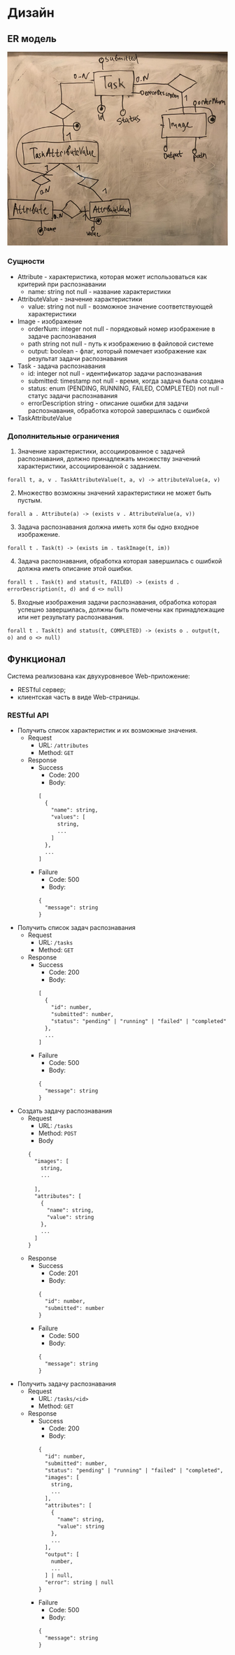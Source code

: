 # Дизайн

## ER модель

![Diagram](./3.design.erd.jpg)

### Сущности

* Attribute - характеристика, которая может использоваться как критерий при распознавании
    * name: string not null - название характеристики
* AttributeValue - значение характеристики
    * value: string not null - возможное значение соответствующей характеристики
* Image - изображение
    * orderNum: integer not null - порядковый номер изображение в задаче распознавания
    * path string not null - путь к изображению в файловой системе
    * output: boolean - флаг, который помечает изображение как результат задачи распознавания
* Task - задача распознавания
    * id: integer not null - идентификатор задачи распознавания
    * submitted: timestamp not null - время, когда задача была создана
    * status: enum (PENDING, RUNNING, FAILED, COMPLETED) not null - статус задачи распознавания
    * errorDescription string - описание ошибки для задачи распознавания, обработка которой завершилась с ошибкой
* TaskAttributeValue

### Дополнительные ограничения

1. Значение характеристики, ассоциированное с задачей распознавания, должно принадлежать множеству значений характеристики, ассоциированной с заданием.

```
forall t, a, v . TaskAttributeValue(t, a, v) -> attributeValue(a, v)
```

2. Множество возможны значений характеристики не может быть пустым.

```
forall a . Attribute(a) -> (exists v . AttributeValue(a, v))
```

3. Задача распознавания должна иметь хотя бы одно входное изображение.

```
forall t . Task(t) -> (exists im . taskImage(t, im))
```

4. Задача распознавания, обработка которая завершилась с ошибкой должна иметь описание этой ошибки.

```
forall t . Task(t) and status(t, FAILED) -> (exists d . errorDescription(t, d) and d <> null)
```

5. Входные изображения задачи распознавания, обработка которая успешно завершилась, должны быть помечены как принадлежащие или нет результату распознавания.

```
forall t . Task(t) and status(t, COMPLETED) -> (exists o . output(t, o) and o <> null)
```

## Функционал

Система реализована как двухуровневое Web-приложение:
* RESTful сервер;
* клиентская часть в виде Web-страницы.

### RESTful API

* Получить список характеристик и их возможные значения.
    * Request
        * URL: `/attributes`
        * Method: `GET`
    * Response
        * Success
            * Code: 200
            * Body:
            ```
            [
              {
                "name": string,
                "values": [
                  string,
                  ...
                ]
              },
              ...
            ]
            ```
        * Failure
            * Code: 500
            * Body:
            ```
            {
              "message": string
            }
            ```
* Получить список задач распознавания
    * Request
        * URL: `/tasks`
        * Method: `GET`
    * Response
        * Success
            * Code: 200
            * Body:
            ```
            [
              {
                "id": number,
                "submitted": number,
                "status": "pending" | "running" | "failed" | "completed"
              },
              ...
            ]
            ```
        * Failure
            * Code: 500
            * Body:
            ```
            {
              "message": string
            }
            ```
* Создать задачу распознавания
    * Request
        * URL: `/tasks`
        * Method: `POST`
        * Body
        ```
        {
          "images": [
            string,
            ...

          ],
          "attributes": [
            {
              "name": string,
              "value": string
            },
            ...
          ]
        }
        ```
    * Response
        * Success
            * Code: 201
            * Body:
            ```
            {
              "id": number,
              "submitted": number
            }
            ```
        * Failure
            * Code: 500
            * Body:
            ```
            {
              "message": string
            }
            ```
* Получить задачу распознавания
    * Request
        * URL: `/tasks/<id>`
        * Method: `GET`
    * Response
        * Success
            * Code: 200
            * Body:
            ```
            {
              "id": number,
              "submitted": number,
              "status": "pending" | "running" | "failed" | "completed",
              "images": [
                string,
                ...
              ],
              "attributes": [
                {
                  "name": string,
                  "value": string
                },
                ...
              ],
              "output": [
                number,
                ...
              ] | null,
              "error": string | null
            }
            ```
        * Failure
            * Code: 500
            * Body:
            ```
            {
              "message": string
            }
            ```
